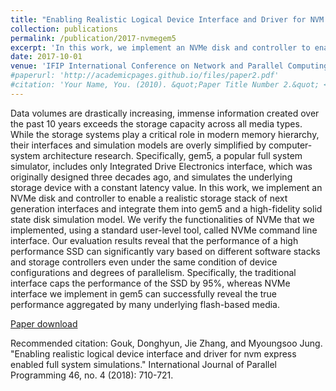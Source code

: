 ```yaml
---
title: "Enabling Realistic Logical Device Interface and Driver for NVM Express Enabled Full System Simulations"
collection: publications
permalink: /publication/2017-nvmegem5
excerpt: 'In this work, we implement an NVMe disk and controller to enable a realistic storage stack of next generation interfaces and integrate them into gem5 and a high-fidelity solid state disk simulation model. We verify the functionalities of NVMe that we implemented, using a standard user-level tool, called NVMe command line interface…'
date: 2017-10-01
venue: 'IFIP International Conference on Network and Parallel Computing (NPC) and Invited for International Journal of Parallel Programming (IJPP)'
#paperurl: 'http://academicpages.github.io/files/paper2.pdf'
#citation: 'Your Name, You. (2010). &quot;Paper Title Number 2.&quot; <i>Journal 1</i>. 1(2).'
---
```

Data volumes are drastically increasing, immense information created over the past 10 years exceeds the storage capacity across all media types. While the storage systems play a critical role in modern memory hierarchy, their interfaces and simulation models are overly simplified by computer-system architecture research. Specifically, gem5, a popular full system simulator, includes only Integrated Drive Electronics interface, which was originally designed three decades ago, and simulates the underlying storage device with a constant latency value. In this work, we implement an NVMe disk and controller to enable a realistic storage stack of next generation interfaces and integrate them into gem5 and a high-fidelity solid state disk simulation model. We verify the functionalities of NVMe that we implemented, using a standard user-level tool, called NVMe command line interface. Our evaluation results reveal that the performance of a high performance SSD can significantly vary based on different software stacks and storage controllers even under the same condition of device configurations and degrees of parallelism. Specifically, the traditional interface caps the performance of the SSD by 95%, whereas NVMe interface we implement in gem5 can successfully reveal the true performance aggregated by many underlying flash-based media.

[Paper download](https://link.springer.com/article/10.1007/s10766-017-0530-1)

Recommended citation: Gouk, Donghyun, Jie Zhang, and Myoungsoo Jung. "Enabling realistic logical device interface and driver for nvm express enabled full system simulations." International Journal of Parallel Programming 46, no. 4 (2018): 710-721.